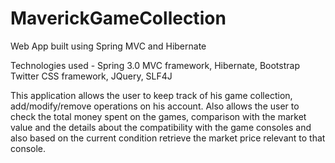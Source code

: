 # MaverickGameCollection
Web App built using Spring MVC and Hibernate

Technologies used - Spring 3.0 MVC framework, Hibernate, Bootstrap Twitter CSS framework, JQuery, SLF4J

This application allows the user to keep track of his game collection, add/modify/remove operations on his account.
Also allows the user to check the total money spent on the games, comparison with the market value
and the details about the compatibility with the game consoles and also based on the current condition retrieve the market
price relevant to that console.
